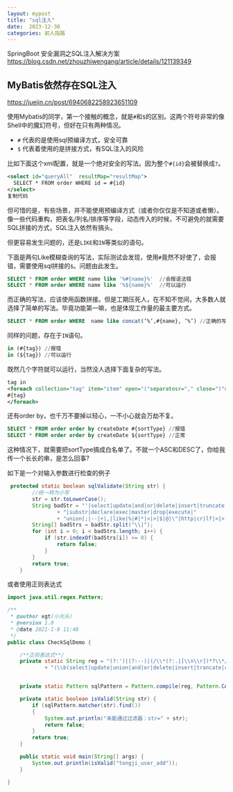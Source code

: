 ```yaml
---
layout: mypost
title: "sql注入"
date:  2023-12-30
categories: 前人指路
---
```



SpringBoot 安全漏洞之SQL注入解决方案 https://blog.csdn.net/zhouzhiwengang/article/details/121139349





## MyBatis依然存在SQL注入

https://juejin.cn/post/6940682258923651109

使用Mybatis的同学，第一个接触的概念，就是`#`和`$`的区别。这两个符号非常的像Shell中的魔幻符号，但好在只有两种情况。

- `#`  代表的是使用sql预编译方式，安全可靠
- `$` 代表着使用的是拼接方式，有SQL注入的风险

比如下面这个xml配置，就是一个绝对安全的写法。因为整个`#{id}`会被替换成`?`。

```xml
<select id="queryAll"  resultMap="resultMap">
  SELECT * FROM order WHERE id = #{id}
</select>
复制代码
```

但可惜的是，有些场景，并不能使用预编译方式（或者你仅仅是不知道或者懒）。像一些代码重构，把表名/列名/排序等字段，动态传入的时候，不可避免的就需要SQL拼接的方式，SQL注入依然有搞头。

但更容易发生问题的，还是`LIKE`和`IN`等类似的语句。

下面是两句Like模糊查询的写法，实际测试会发现，使用`#`竟然不好使了，会报错，需要使用sql拼接的`$`。问题由此发生。

```sql
SELECT * FROM order WHERE name like '%#{name}%'  //会报语法错
SELECT * FROM order WHERE name like '%${name}%'  //可以运行

```

而正确的写法，应该使用函数拼接。但是工期压死人，在不知不觉间，大多数人就选择了简单的写法。毕竟功能第一嘛，也是体现工作量的最主要方式。

```sql
SELECT * FROM order WHERE  name like concat(‘%’,#{name}, ‘%’) //正确的写法

```

同样的问题，存在于`IN`语句。

```sql
in (#{tag}) //报错
in (${tag}) //可以运行

```

既然几个字符就可以运行，当然没人选择下面复杂的写法。

```xml
tag in
<foreach collection="tag" item="item" open="("separatosr="," close=")">
#{tag} 
</foreach>

```

还有order by，也千万不要掉以轻心，一不小心就会万劫不复。

```sql
SELECT * FROM order order by createDate #{sortType} //报错
SELECT * FROM order order by createDate ${sortType} //正常

```

这种情况下，就需要把sortType搞成白名单了。不就一个ASC和DESC了，你给我传一个长长的串，是怎么回事?







如下是一个对输入参数进行检查的例子

```java
 protected static boolean sqlValidate(String str) {    
        //统一转为小写    
        str = str.toLowerCase();
        String badStr = "'|select|update|and|or|delete|insert|truncate|char|into|iframe|href|script|activex|html|flash"  
                + "|substr|declare|exec|master|drop|execute|"  
                + "union|;|--|+|,|like|%|#|*|<|>|$|@|\"|http|cr|lf|<|>|(|)";//过滤掉的sql关键字，可以手动添加       
        String[] badStrs = badStr.split("\\|");    
        for (int i = 0; i < badStrs.length; i++) {    
            if (str.indexOf(badStrs[i]) >= 0) {    
                return false;    
            }    
        }    
        return true;    
    }
```

或者使用正则表达式

```java
import java.util.regex.Pattern;

/**
 * @author xgt(小光头)
 * @version 1.0
 * @date 2021-1-8 11:48
 */
public class CheckSqlDemo {

    /**正则表达式**/
    private static String reg = "(?:')|(?:--)|(/\\*(?:.|[\\n\\r])*?\\*/)|"
            + "(\\b(select|update|union|and|or|delete|insert|trancate|char|into|substr|ascii|declare|exec|count|master|into|drop|execute)\\b)";


    private static Pattern sqlPattern = Pattern.compile(reg, Pattern.CASE_INSENSITIVE);

    private static boolean isValid(String str) {
        if (sqlPattern.matcher(str).find())
        {
            System.out.println("未能通过过滤器：str=" + str);
            return false;
        }
        return true;
    }

    public static void main(String[] args) {
        System.out.println(isValid("tongji_user_add"));
    }

}
```

​	

